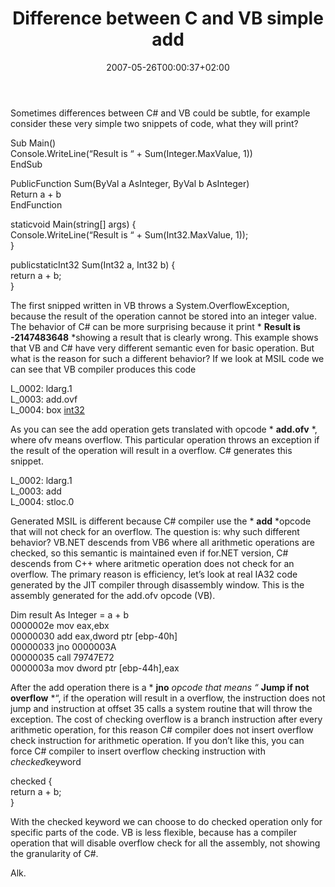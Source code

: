 ﻿---
title: "Difference between C and VB simple add"
description: ""
date: 2007-05-26T00:00:37+02:00
draft: false
tags: [Languages]
categories: [Languages]
---
Sometimes differences between C# and VB could be subtle, for example consider these very simple two snippets of code, what they will print?

Sub  Main()  
        Console.WriteLine(“Result  is  “  +  Sum(Integer.MaxValue,  1))  
EndSub  
  
PublicFunction  Sum(ByVal  a  AsInteger,  ByVal  b  AsInteger)  
Return  a  +  b  
EndFunction

staticvoid  Main(string[]  args)  {  
Console.WriteLine(“Result  is  “  +  Sum(Int32.MaxValue,  1));  
  }  
  
publicstaticInt32  Sum(Int32  a,  Int32  b)  {  
return  a  +  b;  
  }

The first snipped written in VB throws a System.OverflowException, because the result of the operation cannot be stored into an integer value. The behavior of C# can be more surprising because it print * **Result is -2147483648** *showing a result that is clearly wrong. This example shows that VB and C# have very different semantic even for basic operation. But what is the reason for such a different behavior? If we look at MSIL code we can see that VB compiler produces this code

L\_0002:  ldarg.1    
    L\_0003:  add.ovf    
    L\_0004:  box  [int32](http://www.aisto.com/roeder/dotnet/Default.aspx?Target=code://mscorlib:2.0.0.0:b77a5c561934e089/System.Int32 "int32")  
  
As you can see the add operation gets translated with opcode * **add.ofv** *, where ofv means overflow. This particular operation throws an exception if the result of the operation will result in a overflow. C# generates this snippet.

L\_0002:  ldarg.1    
    L\_0003:  add    
    L\_0004:  stloc.0

Generated MSIL is different because C# compiler use the * **add** *opcode that will not check for an overflow. The question is: why such different behavior? VB.NET descends from VB6 where all arithmetic operations are checked, so this semantic is maintained even if for.NET version, C# descends from C++ where aritmetic operation does not check for an overflow. The primary reason is efficiency, let’s look at real IA32 code generated by the JIT compiler through disassembly window. This is the assembly generated for the add.ofv opcode (VB).

Dim  result  As  Integer  =  a  +  b  
0000002e    mov                  eax,ebx    
00000030    add                  eax,dword  ptr  [ebp-40h]    
00000033    jno                  0000003A    
00000035    call                79747E72    
0000003a    mov                  dword  ptr  [ebp-44h],eax  
  
After the add operation there is a * **jno** *opcode that means “* **Jump if not overflow** *“, if the operation will result in a overflow, the instruction does not jump and instruction at offset 35 calls a system routine that will throw the exception. The cost of checking overflow is a branch instruction after every arithmetic operation, for this reason C# compiler does not insert overflow check instruction for arithmetic operation. If you don’t like this, you can force C# compiler to insert overflow checking instruction with *checked*keyword

checked  {  
return  a  +  b;  
}

With the checked keyword we can choose to do checked operation only for specific parts of the code. VB is less flexible, because has a compiler operation that will disable overflow check for all the assembly, not showing the granularity of C#.

Alk.
